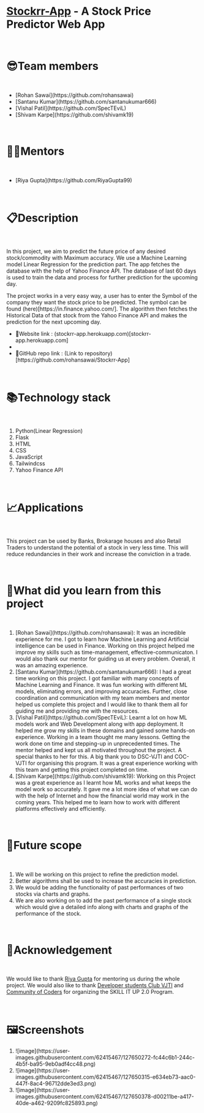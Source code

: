 # [Stockrr-App](https://stockrr-app.herokuapp.com/home) - A Stock Price Predictor Web App

<br>

# 😎Team members

<br>

<ul>
  <li>[Rohan Sawai](https://github.com/rohansawai)</li>
  <li>[Santanu Kumar](https://github.com/santanukumar666)</li>
  <li>[Vishal Patil](https://github.com/SpecTEviL)</li>
  <li>[Shivam Karpe](https://github.com/shivamk19)</li>
</ul>

<br>

# 👩‍🏫Mentors

<br>

<ul>
  <li>[Riya Gupta](https://github.com/RiyaGupta99)</li>
</ul>

<br>

# 📋Description

<br>

<p>
In this project, we aim to predict the future price of any desired stock/commodity with Maximum accuracy. We use a Machine Learning model Linear Regression for the prediction part. The app fetches the database with the help of Yahoo Finance API. The database of last 60 days is used to train the data and process for further prediction for the upcoming day.
</p>

<p>
The project works in a very easy way, a user has to enter the Symbol of the company they want the stock price to be predicted. The symbol can be found  (here)[https://in.finance.yahoo.com/]. The algorithm then fetches the Historical Data of that stock from the Yahoo Finance API and makes the prediction for the next upcoming day.
</p>

<ul>
  <li>🔗Website link : (stockrr-app.herokuapp.com)[stockrr-app.herokuapp.com]<li/>
  <li>🔗GitHub repo link : (Link to repository)[https://github.com/rohansawai/Stockrr-App]</li>
</ul>

<br>

# 📚Technology stack

<br>

<ol>
  <li>Python(Linear Regression)</li>
  <li>Flask</li>
  <li>HTML</li>
  <li>CSS</li>
  <li>JavaScript</li>
  <li>Tailwindcss</li>
  <li>Yahoo Finance API</li>
</ol>

<br>

# 📈Applications

<br>

This project can be used by Banks, Brokarage houses and also Retail Traders to understand the potential of a stock in very less time. This will reduce redundancies in their work and increase the conviction in a trade.

<br>

# 🤔What did you learn from this project

<br>

<ol>
  <li>[Rohan Sawai](https://github.com/rohansawai): It was an incredible experience for me. I got to learn how Machine Learning and Artificial intelligence can be used in Finance. Working on this project helped me improve my skills such as time-management, effective-communicaton. I would also thank our mentor for guiding us at every problem. Overall, it was an amazing experience.</li>
  <li>[Santanu Kumar](https://github.com/santanukumar666): I had a great time working on this project. I got familiar with many concepts of Machine Learning and Finance. It was fun working with different ML models, eliminating errors, and improving accuracies. Further, close coordination and communication with my team members and mentor helped us complete this project and I would like to thank them all for guiding me and providing me with the resources.</li>
  <li>[Vishal Patil](https://github.com/SpecTEviL): Learnt a lot on how ML models work and Web Development along with app deployment. It helped me grow my skills in these domains and gained some hands-on experience. Working in a team thought me many lessons. Getting the work done on time and stepping-up in unprecedented times. The mentor helped and kept us all motivated throughout the project. A special thanks to her for this. A big thank you to DSC-VJTI and COC-VJTI for organising this program. It was a great experience working with this team and getting this project completed on time.</li>
  <li>[Shivam Karpe](https://github.com/shivamk19): Working on this Project was a great experience as I learnt how ML works and what keeps the model work so accurately. It gave me a lot more idea of what we can do with the help of Internet and how the financial world may work in the coming years. This helped me to learn how to work with different platforms effectively and efficiently.</li>
</ol>  

<br>

# 🧿Future scope

<br>
<ol>
  <li>We will be working on this project to refine the prediction model.</li>
  <li>Better algorithms shall be used to increase the accuracies in prediction.</li>
  <li>We would be adding the functionality of past performances of two stocks via charts and graphs.</li>
  <li>We are also working on to add the past performance of a single stock which would give a detailed info along with charts and graphs of the performance of the stock.</li>
</ol>  

<br>

# 🙌Acknowledgement

<br>

We would like to thank [Riya Gupta](https://github.com/RiyaGupta99) for mentoring us during the whole project. We would also like to thank [Developer students Club VJTI](https://github.com/DSC-VJTI) and [Community of Coders](https://github.com/CommunityOfCoders) for organizing the SKILL IT UP 2.0 Program.

<br>

# 🖼Screenshots
<ol>
  <li>![image](https://user-images.githubusercontent.com/62415467/127650272-fc44c6b1-244c-4b5f-ba95-9eb0adf4cc48.png)</li>
  <li>![image](https://user-images.githubusercontent.com/62415467/127650315-e634eb73-aac0-447f-8ac4-96712dde3ed3.png)</li>
  <li>![image](https://user-images.githubusercontent.com/62415467/127650378-d00211be-a417-40de-a462-9209fc825893.png)</li>
</ol>


